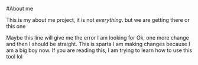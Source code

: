 #About me

This is my about me project, it is not *everything*. but we are getting there 
or this one

Maybe this line will give me the error I am looking for
Ok, one more change and then I should be straight.
This is sparta
I am making changes because I am a big boy now. If you are reading this, I am trying to learn how to use this tool lol
